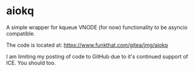 # aiokq
A simple wrapper for kqueue VNODE (for now) functionality to be asyncio compatible.

The code is located at: https://www.funkthat.com/gitea/jmg/aiokq

I am limiting my posting of code to GitHub due to it's continued support of ICE.  You should too.
